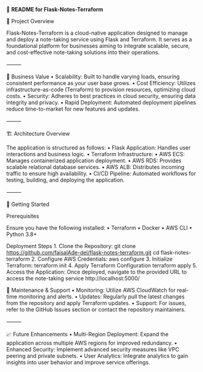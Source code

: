 📝 **README for Flask-Notes-Terraform**

📌 Project Overview

Flask-Notes-Terraform is a cloud-native application designed to manage and deploy a note-taking service using Flask and Terraform. It serves as a foundational platform for businesses aiming to integrate scalable, secure, and cost-effective note-taking solutions into their operations.

⸻

🎯 Business Value
	•	Scalability: Built to handle varying loads, ensuring consistent performance as your user base grows.
	•	Cost Efficiency: Utilizes infrastructure-as-code (Terraform) to provision resources, optimizing cloud costs.
	•	Security: Adheres to best practices in cloud security, ensuring data integrity and privacy.
	•	Rapid Deployment: Automated deployment pipelines reduce time-to-market for new features and updates.

⸻

🏗️ Architecture Overview

The application is structured as follows:
	•	Flask Application: Handles user interactions and business logic.
	•	Terraform Infrastructure:
	•	AWS ECS: Manages containerized application deployment.
	•	AWS RDS: Provides scalable relational database services.
	•	AWS ALB: Distributes incoming traffic to ensure high availability.
	•	CI/CD Pipeline: Automated workflows for testing, building, and deploying the application.

⸻

🚀 Getting Started

Prerequisites

Ensure you have the following installed:
	•	Terraform
	•	Docker
	•	AWS CLI
	•	Python 3.8+

Deployment Steps
	1.	Clone the Repository:
git clone https://github.com/faisalAde-del/flask-notes-terraform.git
cd flask-notes-terraform
  2. Configure AWS Credentials:
aws configure
  3. Initialize Terraform:
terraform init
  4. Apply Terraform Configuration
terraform apply
  5. Access the Application:
Once deployed, navigate to the provided URL to access the note-taking service http://localhost:5000/

🔧 Maintenance & Support
	•	Monitoring: Utilize AWS CloudWatch for real-time monitoring and alerts.
	•	Updates: Regularly pull the latest changes from the repository and apply Terraform updates.
	•	Support: For issues, refer to the GitHub Issues section or contact the repository maintainers.

⸻

📈 Future Enhancements
	•	Multi-Region Deployment: Expand the application across multiple AWS regions for improved redundancy.
	•	Enhanced Security: Implement advanced security measures like VPC peering and private subnets.
	•	User Analytics: Integrate analytics to gain insights into user behavior and improve service offerings.
